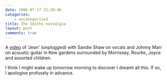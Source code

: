 ```yaml
---
date: 2006-07-17 22:28:46
categories:
    - uncategorised
title: The Smiths nostalgia
layout: post
comments: true
---
```

A [video](http://www.youtube.com/watch?v=hB_VmZMQj5c) of 'Jean'
(unplugged) with Sandie Shaw on vocals and Johnny Marr on acoustic
guitar in Kew gardens surrounded by Morrissey, Rourke, Joyce and
assorted children.

I think I might wake up tomorrow morning to discover I dreamt all this.
If so, I apologise profusely in advance.
